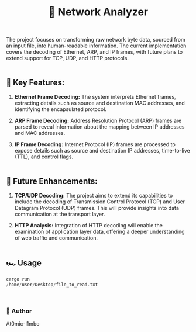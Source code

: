 <h1 align="center">🚧 Network Analyzer</h1><br/>


The project focuses on transforming raw network byte data, sourced from an input file, into human-readable information. The current implementation covers the decoding of Ethernet, ARP, and IP frames, with future plans to extend support for TCP, UDP, and HTTP protocols.
<br/><br/>

## 🔑 Key Features:

1. **Ethernet Frame Decoding:** The system interprets Ethernet frames, extracting details such as source and destination MAC addresses, and identifying the encapsulated protocol.

2. **ARP Frame Decoding:** Address Resolution Protocol (ARP) frames are parsed to reveal information about the mapping between IP addresses and MAC addresses.

3. **IP Frame Decoding:** Internet Protocol (IP) frames are processed to expose details such as source and destination IP addresses, time-to-live (TTL), and control flags.<br/><br/>


## 🔮 Future Enhancements:

1. **TCP/UDP Decoding:** The project aims to extend its capabilities to include the decoding of Transmission Control Protocol (TCP) and User Datagram Protocol (UDP) frames. This will provide insights into data communication at the transport layer.

2. **HTTP Analysis:** Integration of HTTP decoding will enable the examination of application layer data, offering a deeper understanding of web traffic and communication.<br/><br/>


## 🏎️ Usage

```rust
cargo run
/home/user/Desktop/file_to_read.txt

```
<br/>

<h3>🦄 Author</h3>
<p>At0mic-l1mbo</p>
